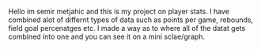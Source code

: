 Hello im semir metjahic and this is my project on player stats. I have combined alot of differnt types of data such as points per game, rebounds, field goal percenatges etc. I made a way as to where all of the datat gets combined into one and you can see it on a mini sclae/graph.
